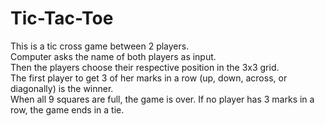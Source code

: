 # Tic-Tac-Toe
This is a tic cross game between 2 players. \
Computer asks the name of both players as input.\
Then the players choose their respective position in the 3x3 grid.\
The first player to get 3 of her marks in a row (up, down, across, or diagonally) is the winner.\
When all 9 squares are full, the game is over. If no player has 3 marks in a row, the game ends in a tie. 

